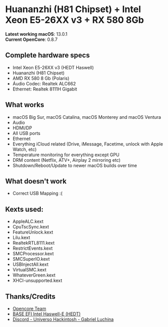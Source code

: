 # Huananzhi (H81 Chipset) + Intel Xeon E5-26XX v3 + RX 580 8Gb

**Latest working macOS**: 13.0.1
<br>
**Current OpenCore**: 0.8.7

## Complete hardware specs
- Intel Xeon E5-26XX v3 (HEDT Haswell)
- Huananzhi (H81 Chipset)
- AMD RX 580 8 Gb (Polaris)
- Áudio Codec: Realtek ALC662
- Ethernet: Realtek 8111H Gigabit

## What works
- macOS Big Sur, macOS Catalina, macOS Monterey and macOS Ventura
- Audio
- HDMI/DP
- All USB ports
- Ethernet
- Everything iCloud related (Drive, iMessage, Facetime, unlock with Apple Watch, etc)
- Temperature monitoring for everything except GPU
- DRM content (Netflix, ATV+, Airplay 2 mirroring etc)
- Shutdown/Reboot/Update to newer macOS builds over time

## What doesn't work
- Correct USB Mapping :(

## Kexts used:
- AppleALC.kext
- CpuTscSync.kext
- FeatureUnlock.kext
- Lilu.kext
- RealtekRTL8111.kext
- RestrictEvents.kext
- SMCProcessor.kext
- SMCSuperIO.kext
- USBInjectAll.kext
- VirtualSMC.kext
- WhateverGreen.kext
- XHCI-unsupported.kext

## Thanks/Credits
- [Opencore Team](https://dortania.github.io/getting-started/)
- [BASE EFI Intel Haswell-E (HEDT)](https://github.com/luchina-gabriel/BASE-EFI-INTEL-HEDT-4THGEN-X99-HASWELL-E)
- [Discord - Universo Hackintosh - Gabriel Luchina](https://discord.universohackintosh.com.br)
